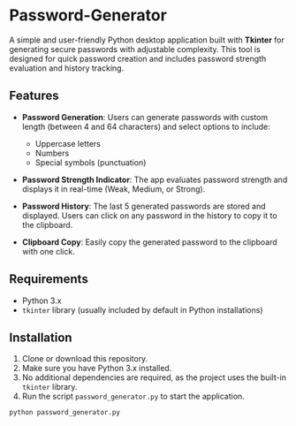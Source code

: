 # Password-Generator
A simple and user-friendly Python desktop application built with **Tkinter** for generating secure passwords with adjustable complexity. This tool is designed for quick password creation and includes password strength evaluation and history tracking.

## Features

- **Password Generation**: Users can generate passwords with custom length (between 4 and 64 characters) and select options to include:
  - Uppercase letters
  - Numbers
  - Special symbols (punctuation)
  
- **Password Strength Indicator**: The app evaluates password strength and displays it in real-time (Weak, Medium, or Strong).
  
- **Password History**: The last 5 generated passwords are stored and displayed. Users can click on any password in the history to copy it to the clipboard.

- **Clipboard Copy**: Easily copy the generated password to the clipboard with one click.

## Requirements

- Python 3.x
- `tkinter` library (usually included by default in Python installations)

## Installation

1. Clone or download this repository.
2. Make sure you have Python 3.x installed.
3. No additional dependencies are required, as the project uses the built-in `tkinter` library.
4. Run the script `password_generator.py` to start the application.

```bash
python password_generator.py
